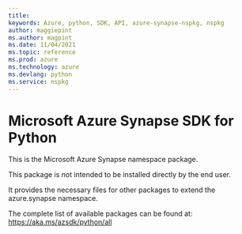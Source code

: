 ```yaml
---
title: 
keywords: Azure, python, SDK, API, azure-synapse-nspkg, nspkg
author: maggiepint
ms.author: magpint
ms.date: 11/04/2021
ms.topic: reference
ms.prod: azure
ms.technology: azure
ms.devlang: python
ms.service: nspkg
---
```


# Microsoft Azure Synapse SDK for Python

This is the Microsoft Azure Synapse namespace package.

This package is not intended to be installed directly by the end user.

It provides the necessary files for other packages to extend the
azure.synapse namespace.

The complete list of available packages can be found at:
https://aka.ms/azsdk/python/all

